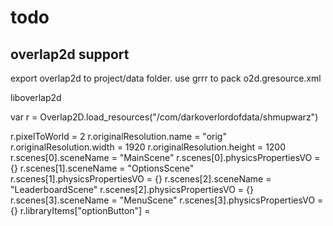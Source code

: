 # todo

## overlap2d support

export overlap2d to project/data folder. 
use grrr to pack o2d.gresource.xml


liboverlap2d

var r = Overlap2D.load_resources("/com/darkoverlordofdata/shmupwarz")

r.pixelToWorld = 2
r.originalResolution.name = "orig"
r.originalResolution.width = 1920
r.originalResolution.height = 1200
r.scenes[0].sceneName = "MainScene"
r.scenes[0].physicsPropertiesVO = {}
r.scenes[1].sceneName = "OptionsScene"
r.scenes[1].physicsPropertiesVO = {}
r.scenes[2].sceneName = "LeaderboardScene"
r.scenes[2].physicsPropertiesVO = {}
r.scenes[3].sceneName = "MenuScene"
r.scenes[3].physicsPropertiesVO = {}
r.libraryItems["optionButton"] = 